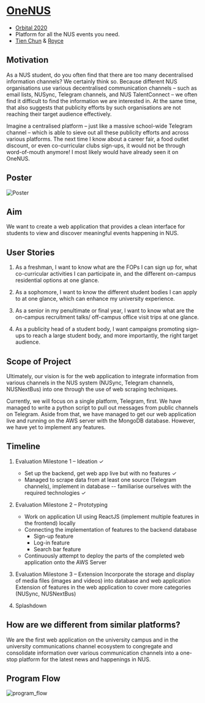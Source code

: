 # [OneNUS](http://ec2-100-25-45-142.compute-1.amazonaws.com/)
  - [Orbital 2020](https://orbital.comp.nus.edu.sg/)
  - Platform for all the NUS events you need.
  - [Tien Chun](https://github.com/tien87chun) & [Royce](https://github.com/TheSpaceCuber)

## Motivation
As a NUS student, do you often find that there are too many decentralised information channels? We certainly think so. Because different NUS organisations use various decentralised communication channels – such as email lists, NUSync, Telegram channels, and NUS TalentConnect – we often find it difficult to find the information we are interested in. At the same time, that also suggests that publicity efforts by such organisations are not reaching their target audience effectively.

Imagine a centralised platform – just like a massive school-wide Telegram channel – which is able to sieve out all these publicity efforts and across various platforms. The next time I know about a career fair, a food outlet discount, or even co-curricular clubs sign-ups, it would not be through word-of-mouth anymore! I most likely would have already seen it on OneNUS.

## Poster
![Poster](https://user-images.githubusercontent.com/43946966/84006257-03fd9280-a9a1-11ea-9ac3-4eedfa32200f.jpg)

## Aim
We want to create a web application that provides a clean interface for students to view and discover meaningful events happening in NUS.


## User Stories
1.	As a freshman, I want to know what are the FOPs I can sign up for, what co-curricular activities I can participate in, and the different on-campus residential options at one glance.
 
2.	As a sophomore, I want to know the different student bodies I can apply to at one glance, which can enhance my university experience.

3.	As a senior in my penultimate or final year, I want to know what are the on-campus recruitment talks/ off-campus office visit trips at one glance.
 
4.	As a publicity head of a student body, I want campaigns promoting sign-ups to reach a large student body, and more importantly, the right target audience.

## Scope of Project

Ultimately, our vision is for the web application to integrate information from various channels in the NUS system (NUSync, Telegram channels, NUSNextBus) into one through the use of web scraping techniques. 

Currently, we will focus on a single platform, Telegram, first. We have managed to write a python script to pull out messages from public channels on Telegram. Aside from that, we have managed to get our web application live and running on the AWS server with the MongoDB database. However, we have yet to implement any features.

## Timeline
1. Evaluation Milestone 1 – Ideation ✓
      - Set up the backend, get web app live but with no features  ✓
      - Managed to scrape data from at least one source (Telegram channels), implement in database -- 
        familiarise ourselves with the required technologies  ✓

2. Evaluation Milestone 2 – Prototyping
      - Work on application UI using ReactJS (implement multiple features in the frontend) locally
      - Connecting the implementation of features to the backend database
         - Sign-up feature
         - Log-in feature
         - Search bar feature
      - Continuously attempt to deploy the parts of the completed web application onto the AWS Server
3.	Evaluation Milestone 3 – Extension
Incorporate the storage and display of media files (images and videos) into database and web application
Extension of features in the web application to cover more categories (NUSync, NUSNextBus)
 
4.	Splashdown

## How are we different from similar platforms?
We are the first web application on the university campus and in the university communications channel ecosystem to congregate and consolidate information over various communication channels into a one-stop platform for the latest news and happenings in NUS.

## Program Flow
![program_flow](https://user-images.githubusercontent.com/43946966/84005584-ed0a7080-a99f-11ea-869b-efbc2da09437.jpg)

